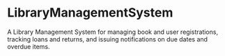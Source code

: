 # LibraryManagementSystem
 A Library Management System for managing book and user registrations, tracking loans and returns, and issuing notifications on due dates and overdue items.
